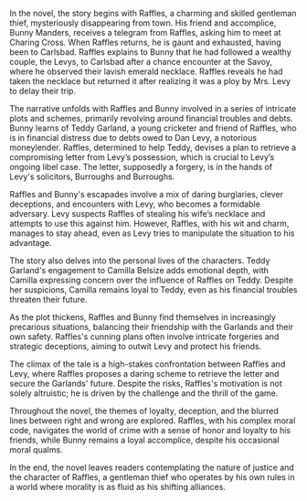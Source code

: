 In the novel, the story begins with Raffles, a charming and skilled gentleman thief, mysteriously disappearing from town. His friend and accomplice, Bunny Manders, receives a telegram from Raffles, asking him to meet at Charing Cross. When Raffles returns, he is gaunt and exhausted, having been to Carlsbad. Raffles explains to Bunny that he had followed a wealthy couple, the Levys, to Carlsbad after a chance encounter at the Savoy, where he observed their lavish emerald necklace. Raffles reveals he had taken the necklace but returned it after realizing it was a ploy by Mrs. Levy to delay their trip.

The narrative unfolds with Raffles and Bunny involved in a series of intricate plots and schemes, primarily revolving around financial troubles and debts. Bunny learns of Teddy Garland, a young cricketer and friend of Raffles, who is in financial distress due to debts owed to Dan Levy, a notorious moneylender. Raffles, determined to help Teddy, devises a plan to retrieve a compromising letter from Levy’s possession, which is crucial to Levy’s ongoing libel case. The letter, supposedly a forgery, is in the hands of Levy's solicitors, Burroughs and Burroughs.

Raffles and Bunny's escapades involve a mix of daring burglaries, clever deceptions, and encounters with Levy, who becomes a formidable adversary. Levy suspects Raffles of stealing his wife’s necklace and attempts to use this against him. However, Raffles, with his wit and charm, manages to stay ahead, even as Levy tries to manipulate the situation to his advantage.

The story also delves into the personal lives of the characters. Teddy Garland's engagement to Camilla Belsize adds emotional depth, with Camilla expressing concern over the influence of Raffles on Teddy. Despite her suspicions, Camilla remains loyal to Teddy, even as his financial troubles threaten their future.

As the plot thickens, Raffles and Bunny find themselves in increasingly precarious situations, balancing their friendship with the Garlands and their own safety. Raffles's cunning plans often involve intricate forgeries and strategic deceptions, aiming to outwit Levy and protect his friends.

The climax of the tale is a high-stakes confrontation between Raffles and Levy, where Raffles proposes a daring scheme to retrieve the letter and secure the Garlands' future. Despite the risks, Raffles's motivation is not solely altruistic; he is driven by the challenge and the thrill of the game.

Throughout the novel, the themes of loyalty, deception, and the blurred lines between right and wrong are explored. Raffles, with his complex moral code, navigates the world of crime with a sense of honor and loyalty to his friends, while Bunny remains a loyal accomplice, despite his occasional moral qualms.

In the end, the novel leaves readers contemplating the nature of justice and the character of Raffles, a gentleman thief who operates by his own rules in a world where morality is as fluid as his shifting alliances.